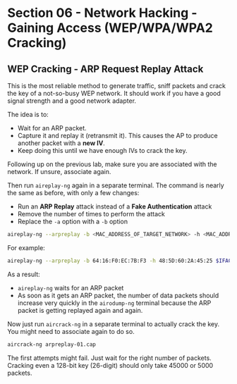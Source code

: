 # Section 06 - Network Hacking - Gaining Access (WEP/WPA/WPA2 Cracking)

## WEP Cracking - ARP Request Replay Attack

This is the most reliable method to generate traffic, sniff packets and crack the key of a not-so-busy WEP network. It should work if you have a good signal strength and a good network adapter.

The idea is to:
- Wait for an ARP packet.
- Capture it and replay it (retransmit it). This causes the AP to produce another packet with a **new IV**.
- Keep doing this until we have enough IVs to crack the key.

Following up on the previous lab, make sure you are associated with the network. If unsure, associate again.

Then run `aireplay-ng` again in a separate terminal. The command is nearly the same as before, with only a few changes:
- Run an **ARP Replay** attack instead of a **Fake Authentication** attack
- Remove the number of times to perform the attack
- Replace the `-a` option with a `-b` option

```bash
aireplay-ng --arpreplay -b <MAC_ADDRESS_OF_TARGET_NETWORK> -h <MAC_ADDRESS_OF_ADAPTER> $IFACE
```

For example:
```bash
aireplay-ng --arpreplay -b 64:16:F0:EC:7B:F3 -h 48:5D:60:2A:45:25 $IFACE
```

As a result:
- `aireplay-ng` waits for an ARP packet
- As soon as it gets an ARP packet, the number of data packets should increase very quickly in the `airodump-ng` terminal because the ARP packet is getting replayed again and again.

Now just run `aircrack-ng` in a separate terminal to actually crack the key. You might need to associate again to do so.
```bash
aircrack-ng arpreplay-01.cap
```

The first attempts might fail. Just wait for the right number of packets. Cracking even a 128-bit key (26-digit) should only take 45000 or 5000 packets.
